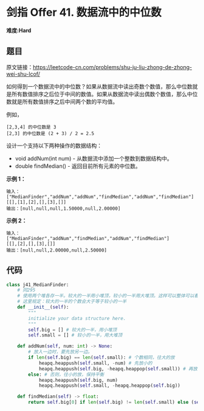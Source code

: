 # 剑指 Offer 41. 数据流中的中位数
**难度:Hard**
## 题目
原文链接：https://leetcode-cn.com/problems/shu-ju-liu-zhong-de-zhong-wei-shu-lcof/

如何得到一个数据流中的中位数？如果从数据流中读出奇数个数值，那么中位数就是所有数值排序之后位于中间的数值。如果从数据流中读出偶数个数值，那么中位数就是所有数值排序之后中间两个数的平均值。

例如，
```
[2,3,4] 的中位数是 3
[2,3] 的中位数是 (2 + 3) / 2 = 2.5
```
设计一个支持以下两种操作的数据结构：  
* void addNum(int num) - 从数据流中添加一个整数到数据结构中。
* double findMedian() - 返回目前所有元素的中位数。

**示例 1：**
```
输入：
["MedianFinder","addNum","addNum","findMedian","addNum","findMedian"]
[[],[1],[2],[],[3],[]]
输出：[null,null,null,1.50000,null,2.00000]
```
**示例 2：**
```
输入：
["MedianFinder","addNum","findMedian","addNum","findMedian"]
[[],[2],[],[3],[]]
输出：[null,null,2.00000,null,2.50000]
```

## 代码
```python
class j41_MedianFinder:
    # 同295
    # 使用两个堆各存一半。较大的一半用小堆顶，较小的一半用大堆顶。这样可以整体可以看成是有序的对半折。（好好理解）
    # 这里规定：较大的一半的个数会大于等于较小的一半
    def __init__(self):
        """
        initialize your data structure here.
        """
        self.big = [] # 较大的一半，用小堆顶
        self.small = [] # 较小的一半，用大堆顶

    def addNum(self, num: int) -> None:
        # 放入一边时，要先放另一边。
        if len(self.big) == len(self.small): # 个数相同，往大的放
            heapq.heappush(self.small, -num) # 先放小的
            heapq.heappush(self.big, -heapq.heappop(self.small)) # 再放大的
        else: # 否则，往小的放，保持平衡
            heapq.heappush(self.big, num)
            heapq.heappush(self.small, -heapq.heappop(self.big))

    def findMedian(self) -> float:
        return self.big[0] if len(self.big) != len(self.small) else (self.big[0]-self.small[0])/2
```
